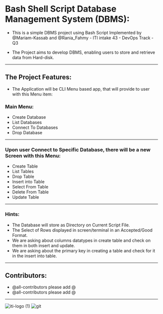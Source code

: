 # Bash Shell Script Database Management System (DBMS):
  
 * This is a simple DBMS project using Bash Script Implemented by @Mariam-Kassab and @Rania_Fahmy - ITI intake 43 - DevOps Track - Q3
 
 * The Project aims to develop DBMS, enabling users to store and retrieve data from Hard-disk.
---
## The Project Features:
  * The Application will be CLI Menu based app, that will provide to user with this Menu item:
### Main Menu:
* Create Database
* List Databases
* Connect To Databases
* Drop Database
---
### Upon user Connect to Specific Database, there will be a new Screen with this Menu:
* Create Table 
* List Tables
* Drop Table
* Insert into Table
* Select From Table
* Delete From Table
* Update Table
---
### Hints:
* The Database will store as Directory on Current Script File.
* The Select of Rows displayed in screen/terminal in  an Accepted/Good Format.
* We are asking about columns datatypes in create table and check on them in both insert and update.
* We are asking about the primary key in creating a table and check for it in the insert into table.

---
## Contributors:

* @all-contributors please add @<Mariamkassab>
* @all-contributors please add @<Rania193>

---
![iti-logo (1)](https://user-images.githubusercontent.com/123699968/236325083-64e1b44b-cd77-439e-ac10-797b35e8c637.png)
![git](https://user-images.githubusercontent.com/123699968/236325171-81577998-0292-4f59-861b-56ae127036a3.png)

